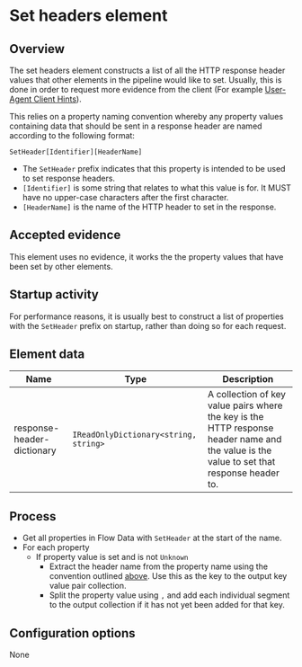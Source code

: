 # Set headers element

## Overview

The set headers element constructs a list of all the HTTP response 
header values that other elements in the pipeline would like to set.
Usually, this is done in order to request more evidence from the 
client (For example [User-Agent Client Hints](http://51degrees.com/documentation/4.4/_device_detection__features__u_a_c_h__headers.html)).

This relies on a property naming convention whereby any property 
values containing data that should be sent in a response header
are named according to the following format:

`SetHeader[Identifier][HeaderName]`

- The `SetHeader` prefix indicates that this property is intended
  to be used to set response headers.
- `[Identifier]` is some string that relates to what this value is for. 
  It MUST have no upper-case characters after the first character.
- `[HeaderName]` is the name of the HTTP header to set in the response.

## Accepted evidence

This element uses no evidence, it works the the property values that have 
been set by other elements.

## Startup activity

For performance reasons, it is usually best to construct a list of 
properties with the `SetHeader` prefix on startup, rather than doing
so for each request.

## Element data

| **Name**                   | **Type**                              | **Description**                                                                                                                           |
|----------------------------|---------------------------------------|-------------------------------------------------------------------------------------------------------------------------------------------|
| response-header-dictionary | `IReadOnlyDictionary<string, string>` | A collection of key value pairs where the key is the HTTP response header name and the value is the value to set that response header to. |

## Process

- Get all properties in Flow Data with `SetHeader` at the start of the name.
- For each property
  - If property value is set and is not `Unknown`
    - Extract the header name from the property name using the convention 
      outlined [above](#overview). Use this as the key to the output key value
      pair collection.
    - Split the property value using `,` and add each individual segment to 
      the output collection if it has not yet been added for that key.

## Configuration options

None